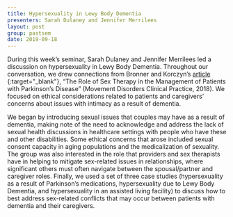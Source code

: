 ```yaml
---
title: Hypersexuality in Lewy Body Dementia
presenters: Sarah Dulaney and Jennifer Merrilees
layout: post
group: pastsem
date: 2019-09-18
---
```


During this week’s seminar, Sarah Dulaney and Jennifer Merrilees led a discussion on hypersexuality in Lewy Body Dementia. Throughout our 
conversation, we drew connections from Bronner and Korczyn’s [article]( https://onlinelibrary.wiley.com/doi/10.1002/mdc3.12561)
{:target="_blank"}, “The Role of Sex Therapy in the Management of Patients with Parkinson’s Disease” (Movement Disorders Clinical Practice,
2018). We focused on ethical considerations related to patients and caregivers’ concerns about issues with intimacy as a result of 
dementia.

We began by introducing sexual issues that couples may have as a result of dementia, making note of the need to acknowledge and 
address the lack of sexual health discussions in healthcare settings with people who have these and other disabilities. Some ethical 
concerns that arose included sexual consent capacity in aging populations and the medicalization of sexuality. The group was also 
interested in the role that providers and sex therapists have in helping to mitigate sex-related issues in relationships, where 
significant others must often navigate between the spousal/partner and caregiver roles. Finally, we used a set of three case studies 
(hypersexuality as a result of Parkinson’s medications, hypersexuality due to Lewy Body Dementia, and hypersexuality in an assisted 
living facility) to discuss how to best address sex-related conflicts that may occur between patients with dementia and their caregivers.
